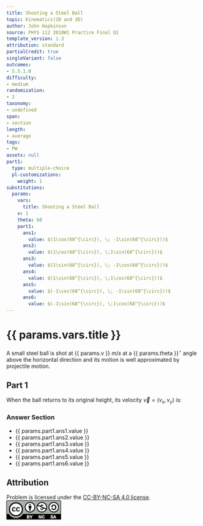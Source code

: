 ```yaml
---
title: Shooting a Steel Ball
topic: Kinematics(2D and 3D)
author: John Hopkinson
source: PHYS 112 2018W1 Practice Final Q1
template_version: 1.3
attribution: standard
partialCredit: true
singleVariant: false
outcomes:
- 5.5.1.0
difficulty:
- medium
randomization:
- 2
taxonomy:
- undefined
span:
- section
length:
- average
tags:
- PW
assets: null
part1:
  type: multiple-choice
  pl-customizations:
    weight: 1
substitutions:
  params:
    vars:
      title: Shooting a Steel Ball
    v: 1
    theta: 68
    part1:
      ans1:
        value: $(1\cos(68^{\circ}), \; -1\sin(68^{\circ}))$
      ans2:
        value: $(1\cos(68^{\circ}), \;1\sin(68^{\circ}))$
      ans3:
        value: $(1\sin(68^{\circ}), \; -1\cos(68^{\circ}))$
      ans4:
        value: $(1\sin(68^{\circ}), \;1\cos(68^{\circ}))$
      ans5:
        value: $(-1\cos(68^{\circ}), \; -1\sin(68^{\circ}))$
      ans6:
        value: $(-1\sin(68^{\circ}), \;1\cos(68^{\circ}))$
---
```

# {{ params.vars.title }}
A small steel ball is shot at {{ params.v }} $m/s$ at a {{ params.theta }}$^{\circ}$ angle above the horizontal direction and its motion is well approximated by projectile motion.

## Part 1

When the ball returns to its original height, its velocity $\overrightarrow{v} = (v_x, v_y)$ is:

### Answer Section

- {{ params.part1.ans1.value }}
- {{ params.part1.ans2.value }}
- {{ params.part1.ans3.value }}
- {{ params.part1.ans4.value }}
- {{ params.part1.ans5.value }}
- {{ params.part1.ans6.value }}

## Attribution

Problem is licensed under the [CC-BY-NC-SA 4.0 license](https://creativecommons.org/licenses/by-nc-sa/4.0/).<br> ![The Creative Commons 4.0 license requiring attribution-BY, non-commercial-NC, and share-alike-SA license.](https://raw.githubusercontent.com/firasm/bits/master/by-nc-sa.png)